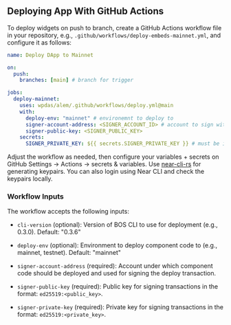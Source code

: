 ## Deploying App With GitHub Actions

To deploy widgets on push to branch, create a GitHub Actions workflow file in your repository, e.g., `.github/workflows/deploy-embeds-mainnet.yml`, and configure it as follows:

```yaml
name: Deploy DApp to Mainnet

on:
  push:
    branches: [main] # branch for trigger

jobs:
  deploy-mainnet:
    uses: wpdas/alem/.github/workflows/deploy.yml@main
    with:
      deploy-env: "mainnet" # environemnt to deploy to
      signer-account-address: <SIGNER_ACCOUNT_ID> # account to sign with (should match bos.config.json > account)
      signer-public-key: <SIGNER_PUBLIC_KEY>
    secrets:
      SIGNER_PRIVATE_KEY: ${{ secrets.SIGNER_PRIVATE_KEY }} # must be inside the github repo secrets
```

Adjust the workflow as needed, then configure your variables + secrets on GitHub Settings -> Actions -> secrets & variables. Use [near-cli-rs](https://github.com/near/near-cli-rs) for generating keypairs. You can also login using Near CLI and check the keypairs locally.

### Workflow Inputs

The workflow accepts the following inputs:

- `cli-version` (optional): Version of BOS CLI to use for deployment (e.g., 0.3.0). Default: "0.3.6"

- `deploy-env` (optional): Environment to deploy component code to (e.g., mainnet, testnet). Default: "mainnet"

- `signer-account-address` (required): Account under which component code should be deployed and used for signing the deploy transaction.

- `signer-public-key` (required): Public key for signing transactions in the format: `ed25519:<public_key>`.

- `signer-private-key` (required): Private key for signing transactions in the format: `ed25519:<private_key>`.
